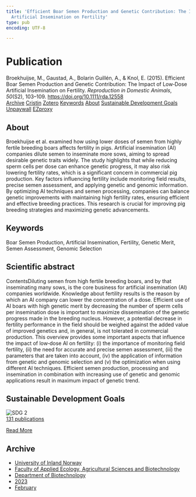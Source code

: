 ```yaml
---
title: 'Efficient Boar Semen Production and Genetic Contribution: The Impact of Low‐Dose
  Artificial Insemination on Fertility'
type: pub
encoding: UTF-8

---
```

<h1>Publication</h1>
<article id="csl-bib-container-NNSCR4XR" class="csl-bib-container">
  <div class="csl-bib-body"> <div class="csl-entry">Broekhuijse, M., Gaustad, A., Bolarin Guillén, A., &#38; Knol, E. (2015). Efficient Boar Semen Production and Genetic Contribution: The Impact of Low‐Dose Artificial Insemination on Fertility. <i>Reproduction in Domestic Animals</i>, <i>50</i>(S2), 103–109. <a href="https://doi.org/10.1111/rda.12558">https://doi.org/10.1111/rda.12558</a></div> </div>
  <div class="csl-bib-buttons">
    <a href="#taxonomy-article-NNSCR4XR" alt="archive" class="csl-bib-button">Archive</a>
    <a href="https://app.cristin.no/results/show.jsf?id=2127866" alt="Cristin" class="csl-bib-button">Cristin</a>
    <a href="http://zotero.org/groups/5881554/items/NNSCR4XR" alt="Zotero" class="csl-bib-button">Zotero</a>
    <a href="#keywords-article-NNSCR4XR" alt="keywords" class="csl-bib-button">Keywords</a>
    <a href="#about-article-NNSCR4XR" alt="about_pub" class="csl-bib-button">About</a>
    <a href="#sdg-article-NNSCR4XR" alt="sdg" class="csl-bib-button">Sustainable Development Goals</a>
    <a href="https://doi.org/10.1111/rda.12558" alt="Unpaywall" class="csl-bib-button">Unpaywall</a>
    <a href="https://doi.org/10.1111/rda.12558" alt="EZproxy" class="csl-bib-button">EZproxy</a>
  </div>
  <div id="csl-bib-meta-container-NNSCR4XR"></div>
</article>
<div id="csl-bib-meta-NNSCR4XR" class="csl-bib-meta">
  <article id="about-article-NNSCR4XR" class="about_pub-article">
    <h1>About</h1>
    Broekhuijse et al. examined how using lower doses of semen from highly fertile breeding boars affects fertility in pigs. Artificial insemination (AI) companies dilute semen to inseminate more sows, aiming to spread desirable genetic traits widely. The study highlights that while reducing sperm cells per dose can enhance genetic progress, it may also risk lowering fertility rates, which is a significant concern in commercial pig production. Key factors influencing fertility include monitoring field results, precise semen assessment, and applying genetic and genomic information. By optimizing AI techniques and semen processing, companies can balance genetic improvements with maintaining high fertility rates, ensuring efficient and effective breeding practices. This research is crucial for improving pig breeding strategies and maximizing genetic advancements.
  </article>
  <article id="keywords-article-NNSCR4XR" class="keywords-article">
    <h1>Keywords</h1>
    Boar Semen Production, Artificial Insemination, Fertility, Genetic Merit, Semen Assessment, Genomic Selection
  </article>
  <article id="abstract-article-NNSCR4XR" class="abstract-article">
    <h1>Scientific abstract</h1>
    ContentsDiluting semen from high fertile breeding boars, and by that inseminating many sows, is the core business for artificial insemination (AI) companies worldwide. Knowledge about fertility results is the reason by which an AI company can lower the concentration of a dose. Efficient use of AI boars with high genetic merit by decreasing the number of sperm cells per insemination dose is important to maximize dissemination of the genetic progress made in the breeding nucleus. However, a potential decrease in fertility performance in the field should be weighed against the added value of improved genetics and, in general, is not tolerated in commercial production. This overview provides some important aspects that influence the impact of low‐dose AI on fertility: (i) the importance of monitoring field fertility, (ii) the need for accurate and precise semen assessment, (iii) the parameters that are taken into account, (iv) the application of information from genetic and genomic selection and (v) the optimization when using different AI techniques. Efficient semen production, processing and insemination in combination with increasing use of genetic and genomic applications result in maximum impact of genetic trend.
  </article>
  <article id="sdg-article-NNSCR4XR" class="sdg-article">
    <h1>Sustainable Development Goals</h1>
    <div class="sdg-container"><div id="sdg2" class="sdg">
        <img src="{{< params subfolder >}}images/sdg/sdg02_en.png" class="image" alt="SDG 2">
        <div class="sdg-overlay">
          <a href="/en/archive/?key=?sdg=2#archive" class="sdg-publication-count"><span>131</span> publications</a>
          <p><a href="https://sdgs.un.org/goals/goal2" class="sdg-read-more">Read More</a></p>
        </div>
      </div></div>
  </article>
  <article id="taxonomy-article-NNSCR4XR" class="taxonomy-article">
    <h1>Archive</h1>
    <ul>
      <li>
        <a href="/en/archive/?key=3DCRN523">University of Inland Norway</a>
      </li>
      <li>
        <a href="/en/archive/?key=T77LXH6D">Faculty of Applied Ecology, Agricultural Sciences and Biotechnology</a>
      </li>
      <li>
        <a href="/en/archive/?key=VL6KDQ85">Department of Biotechnology</a>
      </li>
      <li>
        <a href="/en/archive/?key=IK56H2PP">2023</a>
      </li>
      <li>
        <a href="/en/archive/?key=FDYIR4RM">February</a>
      </li>
    </ul>
  </article>
</div>

